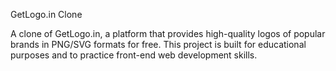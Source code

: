 GetLogo.in Clone

A clone of GetLogo.in, a platform that provides high-quality logos of popular brands in PNG/SVG formats for free. This project is built for educational purposes and to practice front-end web development skills.
